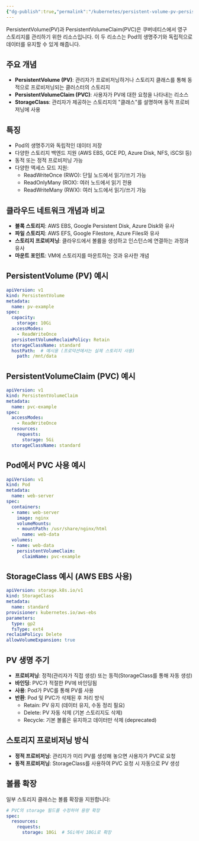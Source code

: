 ```yaml
---
{"dg-publish":true,"permalink":"/kubernetes/persistent-volume-pv-persistent-volume-claim-pvc/"}
---
```



PersistentVolume(PV)과 PersistentVolumeClaim(PVC)은 쿠버네티스에서 영구 스토리지를 관리하기 위한 리소스입니다. 이 두 리소스는 Pod의 생명주기와 독립적으로 데이터를 유지할 수 있게 해줍니다.

## 주요 개념

- **PersistentVolume (PV)**: 관리자가 프로비저닝하거나 스토리지 클래스를 통해 동적으로 프로비저닝되는 클러스터의 스토리지
- **PersistentVolumeClaim (PVC)**: 사용자가 PV에 대한 요청을 나타내는 리소스
- **StorageClass**: 관리자가 제공하는 스토리지의 "클래스"를 설명하며 동적 프로비저닝에 사용

## 특징

- Pod의 생명주기와 독립적인 데이터 저장
- 다양한 스토리지 백엔드 지원 (AWS EBS, GCE PD, Azure Disk, NFS, iSCSI 등)
- 동적 또는 정적 프로비저닝 가능
- 다양한 액세스 모드 지원:
    - ReadWriteOnce (RWO): 단일 노드에서 읽기/쓰기 가능
    - ReadOnlyMany (ROX): 여러 노드에서 읽기 전용
    - ReadWriteMany (RWX): 여러 노드에서 읽기/쓰기 가능

## 클라우드 네트워크 개념과 비교

- **블록 스토리지**: AWS EBS, Google Persistent Disk, Azure Disk와 유사
- **파일 스토리지**: AWS EFS, Google Filestore, Azure Files와 유사
- **스토리지 프로비저닝**: 클라우드에서 볼륨을 생성하고 인스턴스에 연결하는 과정과 유사
- **마운트 포인트**: VM에 스토리지를 마운트하는 것과 유사한 개념

## PersistentVolume (PV) 예시

```yaml
apiVersion: v1
kind: PersistentVolume
metadata:
  name: pv-example
spec:
  capacity:
    storage: 10Gi
  accessModes:
    - ReadWriteOnce
  persistentVolumeReclaimPolicy: Retain
  storageClassName: standard
  hostPath:  # 예시용 (프로덕션에서는 실제 스토리지 사용)
    path: /mnt/data
```

## PersistentVolumeClaim (PVC) 예시

```yaml
apiVersion: v1
kind: PersistentVolumeClaim
metadata:
  name: pvc-example
spec:
  accessModes:
    - ReadWriteOnce
  resources:
    requests:
      storage: 5Gi
  storageClassName: standard
```

## Pod에서 PVC 사용 예시

```yaml
apiVersion: v1
kind: Pod
metadata:
  name: web-server
spec:
  containers:
  - name: web-server
    image: nginx
    volumeMounts:
    - mountPath: /usr/share/nginx/html
      name: web-data
  volumes:
  - name: web-data
    persistentVolumeClaim:
      claimName: pvc-example
```

## StorageClass 예시 (AWS EBS 사용)

```yaml
apiVersion: storage.k8s.io/v1
kind: StorageClass
metadata:
  name: standard
provisioner: kubernetes.io/aws-ebs
parameters:
  type: gp2
  fsType: ext4
reclaimPolicy: Delete
allowVolumeExpansion: true
```

## PV 생명 주기

- **프로비저닝**: 정적(관리자가 직접 생성) 또는 동적(StorageClass를 통해 자동 생성)
- **바인딩**: PVC가 적절한 PV에 바인딩됨
- **사용**: Pod가 PVC를 통해 PV를 사용
- **반환**: Pod 및 PVC가 삭제된 후 처리 방식
    - Retain: PV 유지 (데이터 유지, 수동 정리 필요)
    - Delete: PV 자동 삭제 (기본 스토리지도 삭제)
    - Recycle: 기본 볼륨은 유지하고 데이터만 삭제 (deprecated)

## 스토리지 프로비저닝 방식

- **정적 프로비저닝**: 관리자가 미리 PV를 생성해 놓으면 사용자가 PVC로 요청
- **동적 프로비저닝**: StorageClass를 사용하여 PVC 요청 시 자동으로 PV 생성

## 볼륨 확장

일부 스토리지 클래스는 볼륨 확장을 지원합니다:

```yaml
# PVC의 storage 필드를 수정하여 용량 확장
spec:
  resources:
    requests:
      storage: 10Gi  # 5Gi에서 10Gi로 확장
```